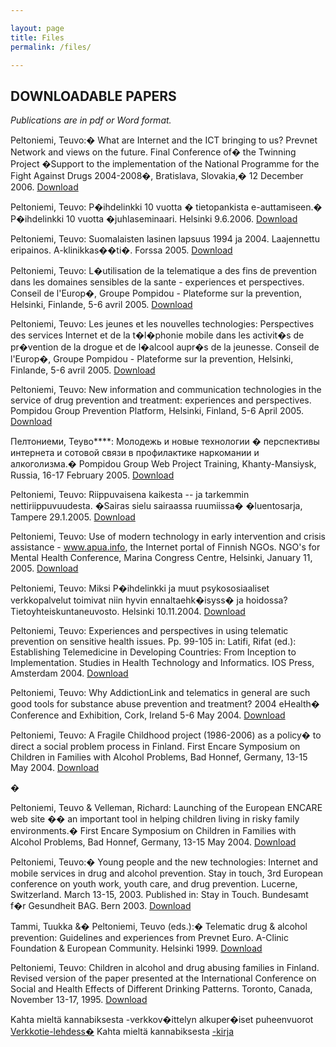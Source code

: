 ```yaml
---

layout: page
title: Files
permalink: /files/

---
```


## DOWNLOADABLE PAPERS

_Publications are in pdf or Word format._

Peltoniemi, Teuvo:� What are Internet and the ICT bringing to us? Prevnet Network and views on the future. Final Conference of� the Twinning Project �Support to the implementation of the National Programme for the Fight Against Drugs 2004-2008�, Bratislava, Slovakia,� 12 December 2006. [Download](/files/Peltoniemi_Bratislava_ENG.pdf)

Peltoniemi, Teuvo: P�ihdelinkki 10 vuotta � tietopankista e-auttamiseen.� P�ihdelinkki 10 vuotta �juhlaseminaari. Helsinki 9.6.2006. [Download](/files/Peltoniemi_%20PL10v.doc)

Peltoniemi, Teuvo: Suomalaisten lasinen lapsuus 1994 ja 2004. Laajennettu eripainos. A-klinikkas��ti�. Forssa 2005. [Download](/files/Peltoniemi_Lasinen_2004.pdf)

Peltoniemi, Teuvo: L�utilisation de la telematique a des fins de prevention dans les domaines sensibles de la sante - experiences et perspectives. Conseil de l'Europ�, Groupe Pompidou - Plateforme sur la prevention, Helsinki, Finlande, 5-6 avril 2005. [Download](/files/Peltoniemi_telematique.pdf)

Peltoniemi, Teuvo: Les jeunes et les nouvelles technologies: Perspectives des services Internet et de la t�l�phonie mobile dans les activit�s de pr�vention de la drogue et de l�alcool aupr�s de la jeunesse. Conseil de l'Europ�, Groupe Pompidou - Plateforme sur la prevention, Helsinki, Finlande, 5-6 avril 2005. [Download](/files/Peltoniemi_Lucerne_telematique.pdf)

Peltoniemi, Teuvo: New information and communication technologies in the service of drug prevention and treatment: experiences and perspectives. Pompidou Group Prevention Platform, Helsinki, Finland, 5-6 April 2005. [Download](/files/Peltoniemi_Pompidou_Helsinki2005.pdf)

Пелтониеми, Теуво****: Молодежь и новые технологии � перспективы интернета и сотовой связи в профилактике наркомании и алкоголизма.� Pompidou Group Web Project Training, Khanty-Mansiysk, Russia, 16-17 February 2005. [Download](/files/Peltoniemi%20Lucerne%20HM%20telematics%20RUS.pdf)

Peltoniemi, Teuvo: Riippuvaisena kaikesta -- ja tarkemmin nettiriippuvuudesta. �Sairas sielu sairaassa ruumiissa� �luentosarja, Tampere 29.1.2005. [Download](/files/Peltoniemi-riippuvuudet-Tre1-05.pdf)

Peltoniemi, Teuvo: Use of modern technology in early intervention and crisis assistance - www.apua.info, the Internet portal of Finnish NGOs. NGO's for Mental Health Conference, Marina Congress Centre, Helsinki, January 11, 2005. [Download](/files/Peltoniemi%20avec%20WHO-NGO%20Helsinki%2005.pdf)

Peltoniemi, Teuvo: Miksi P�ihdelinkki ja muut psykososiaaliset verkkopalvelut toimivat niin hyvin ennaltaehk�isyss� ja hoidossa? Tietoyhteiskuntaneuvosto. Helsinki 10.11.2004. [Download](/files/Peltoniemi_Tietoyhteiskuntaneuvosto_2004.pdf)

Peltoniemi, Teuvo: Experiences and perspectives in using telematic prevention on sensitive health issues. Pp. 99-105 in: Latifi, Rifat (ed.): Establishing Telemedicine in Developing Countries: From Inception to Implementation. Studies in Health Technology and Informatics. IOS Press, Amsterdam 2004. [Download](/files/Peltoniemi_in_Latifi_2004.pdf)

Peltoniemi, Teuvo: Why AddictionLink and telematics in general are such good tools for substance abuse prevention and treatment? 2004 eHealth� Conference and Exhibition, Cork, Ireland 5-6 May 2004. [Download](/files/AddictionLink_Peltoniemi_Cork2004.pdf)

Peltoniemi, Teuvo: A Fragile Childhood project (1986-2006) as a policy� to direct a social problem process in Finland. First Encare Symposium on Children in Families with Alcohol Problems, Bad Honnef, Germany, 13-15 May 2004. [Download](/files/Fragile_%20Encare_Symposium_Peltoniemi2004.pdf)

�

Peltoniemi, Teuvo & Velleman, Richard: Launching of the European ENCARE web site �� an important tool in helping children living in risky family environments.� First Encare Symposium on Children in Families with Alcohol Problems, Bad Honnef, Germany, 13-15 May 2004. [Download](/files/Encare_Symposium_Peltoniemi_opening2004.pdf)

Peltoniemi, Teuvo:� Young people and the new technologies: Internet and mobile services in drug and alcohol prevention. Stay in touch, 3rd European conference on youth work, youth care, and drug prevention. Lucerne, Switzerland. March 13-15, 2003. Published in: Stay in Touch. Bundesamt f�r Gesundheit BAG. Bern 2003. [Download](/files/Peltoniemi_telematics_Lucerne_2003.doc)

Tammi, Tuukka &� Peltoniemi, Teuvo (eds.):� Telematic drug & alcohol prevention: Guidelines and experiences from Prevnet Euro. A-Clinic Foundation & European Community. Helsinki 1999. [Download](/files/Tammi&Peltoniemi_guidelines.pdf)

Peltoniemi, Teuvo: Children in alcohol and drug abusing families in Finland. Revised version of the paper presented at the International Conference on Social and Health Effects of Different Drinking Patterns. Toronto, Canada, November 13-17, 1995. [Download](/files/Fragile_Peltoniemi_Toronto1994.pdf)

Kahta mieltä kannabiksesta -verkkov�ittelyn alkuper�iset puheenvuorot [Verkkotie-lehdess�](http://www.verkkotie.fi/vait1.htm) Kahta mieltä kannabiksesta [\-kirja](books.html)
